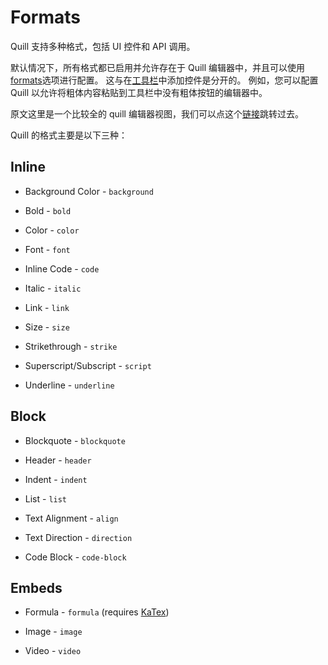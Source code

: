 # Formats

Quill 支持多种格式，包括 UI 控件和 API 调用。

默认情况下，所有格式都已启用并允许存在于 Quill 编辑器中，并且可以使用[formats](/docs/quill-translate/Documentation/3.configuration.md?id=formats)选项进行配置。 这与在[工具栏](/docs/quill-translate/Documentation/modules/1.toolbar.md)中添加控件是分开的。 例如，您可以配置 Quill 以允许将粗体内容粘贴到工具栏中没有粗体按钮的编辑器中。

原文这里是一个比较全的 quill 编辑器视图，我们可以点这个[链接](https://quilljs.com/standalone/full/)跳转过去。

Quill 的格式主要是以下三种：

## Inline

- Background Color - `background`

- Bold - `bold`

- Color - `color`

- Font - `font`

- Inline Code - `code`

- Italic - `italic`

- Link - `link`

- Size - `size`

- Strikethrough - `strike`

- Superscript/Subscript - `script`

- Underline - `underline`

## Block

- Blockquote - `blockquote`

- Header - `header`

- Indent - `indent`

- List - `list`

- Text Alignment - `align`

- Text Direction - `direction`

- Code Block - `code-block`

## Embeds

- Formula - `formula` (requires [KaTex](https://katex.org/))

- Image - `image`

- Video - `video`
